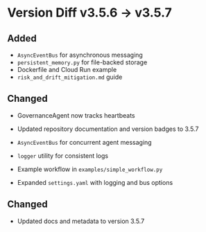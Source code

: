 # Version Diff v3.5.6 → v3.5.7

## Added
- `AsyncEventBus` for asynchronous messaging
- `persistent_memory.py` for file-backed storage
- Dockerfile and Cloud Run example
- `risk_and_drift_mitigation.md` guide

## Changed
- GovernanceAgent now tracks heartbeats
- Updated repository documentation and version badges to 3.5.7

- `AsyncEventBus` for concurrent agent messaging
- `logger` utility for consistent logs
- Example workflow in `examples/simple_workflow.py`
- Expanded `settings.yaml` with logging and bus options

## Changed
- Updated docs and metadata to version 3.5.7
